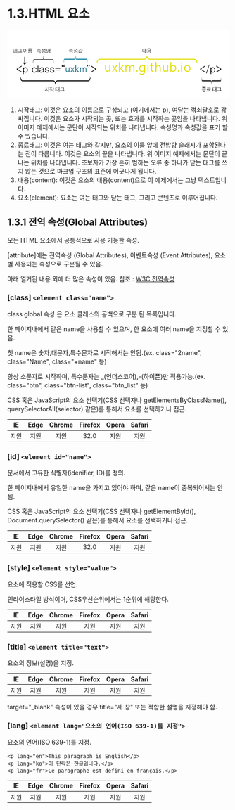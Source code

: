 # 1.3.HTML 요소

![\[HTML &#xC694;&#xC18C;&#xC758; &#xBD80;&#xBD84; &#xC124;&#xBA85;\]](../.gitbook/assets/img_html_tag_structure.png)

1. 시작태그: 이것은 요소의 이름으로 구성되고 \(여기에서는 p\), 여닫는 꺾쇠괄호로 감싸집니다. 이것은 요소가 시작되는 곳, 또는 효과를 시작하는 곳임을 나타냅니다. 위 이미지 예제에서는 문단이 시작되는 위치를 나타냅니다. 속성명과 속성값을 표기 할 수 있습니다.
2. 종료태그: 이것은 여는 태그와 같지만, 요소의 이름 앞에 전방향 슬래시가 포함된다는 점이 다릅니다. 이것은 요소의 끝을 나타냅니다. 위 이미지 예제에서는 문단이 끝나는 위치를 나타냅니다. 초보자가 가장 흔히 범하는 오류 중 하나가 닫는 태그를 쓰지 않는 것으로 마크업 구조의 표준에 어긋나게 됩니다.
3. 내용\(content\): 이것은 요소의 내용\(content\)으로 이 예제에서는 그냥 텍스트입니다.
4. 요소\(element\): 요소는 여는 태그와 닫는 태그, 그리고 콘텐츠로 이루어집니다.

## 1.3.1 **전역 속성\(Global Attributes\)**

모든 HTML 요소에서 공통적으로 사용 가능한 속성.

\[attribute\]에는 전역속성 \(Global Attributes\), 이벤트속성 \(Event Attributes\), 요소별 사용되는 속성으로 구분될 수 있음.

아래 열거된 내용 외에 더 많은 속성이 있음. 참조 : [W3C 전역속성](https://www.w3.org/TR/html51/dom.html#global-attributes)

###  \[class\] `<element class="name">`

class global 속성 은 요소 클래스의 공백으로 구분 된 목록입니다.

한 페이지내에서 같은 name을 사용할 수 있으며, 한 요소에 여러 name을 지정할 수 있음.

첫 name은 숫자,대문자,특수문자로 시작해서는 안됨.\(ex. class="2name", class="Name", class="+name" 등\)

항상 소문자로 시작하며, 특수문자는 \_\(언더스코어\),-\(하이픈\)만 적용가능.\(ex. class="btn", class="btn-list", class="btn\_list" 등\)

CSS 혹은 JavaScript의 요소 선택기\(CSS 선택자나 getElementsByClassName\(\), querySelectorAll\(selector\) 같은\)를 통해서 요소를 선택하거나 접근.

| IE | Edge | Chrome | Firefox | Opera | Safari |
| :---: | :---: | :---: | :---: | :---: | :---: |
| 지원 | 지원 | 지원 | 32.0 | 지원 | 지원 |

###  \[id\] `<element id="name">`

문서에서 고유한 식별자\(idenifier, ID\)를 정의.

한 페이지내에서 유일한 name을 가지고 있어야 하며, 같은 name이 중복되어서는 안됨.

CSS 혹은 JavaScript의 요소 선택기\(CSS 선택자나 getElementById\(\), Document.querySelector\(\) 같은\)를 통해서 요소를 선택하거나 접근.

| IE | Edge | Chrome | Firefox | Opera | Safari |
| :---: | :---: | :---: | :---: | :---: | :---: |
| 지원 | 지원 | 지원 | 32.0 | 지원 | 지원 |

###  \[style\] `<element style="value">`

 요소에 적용할 CSS를 선언.

인라이스타일 방식이며, CSS우선순위에서는 1순위에 해당한다.

| IE | Edge | Chrome | Firefox | Opera | Safari |
| :---: | :---: | :---: | :---: | :---: | :---: |
| 지원 | 지원 | 지원 | 지원 | 지원 | 지원 |

###  \[title\] `<element title="text">`

요소의 정보\(설명\)을 지정.

| IE | Edge | Chrome | Firefox | Opera | Safari |
| :---: | :---: | :---: | :---: | :---: | :---: |
| 지원 | 지원 | 지원 | 지원 | 지원 | 지원 |

target="\_blank" 속성이 있을 경우 title="새 창" 또는 적합한 설명을 지정해야 함.

###  \[lang\] `<element lang="요소의 언어(ISO 639-1)를 지정">`

요소의 언어\(ISO 639-1\)를 지정.

```text
<p lang="en">This paragraph is English</p>
<p lang="ko">이 단락은 한글입니다.</p>
<p lang="fr">Ce paragraphe est défini en français.</p>
```

| IE | Edge | Chrome | Firefox | Opera | Safari |
| :---: | :---: | :---: | :---: | :---: | :---: |
| 지원 | 지원 | 지원 | 지원 | 지원 | 지원 |



